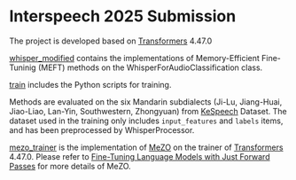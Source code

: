 # Interspeech 2025 Submission

The project is developed based on [Transformers](https://github.com/huggingface/transformers) 4.47.0

[whisper_modified](./whisper_modified) contains the implementations of Memory-Efficient Fine-Tuninig (MEFT) methods on the WhisperForAudioClassification class.

[train](./train) includes the Python scripts for training.

Methods are evaluated on the six Mandarin subdialects (Ji-Lu, Jiang-Huai, Jiao-Liao, Lan-Yin, Southwestern, Zhongyuan) from [KeSpeech](https://github.com/KeSpeech/KeSpeech) Dataset. The dataset used in the training only includes `input_features` and `labels` items, and has been preprocessed by WhisperProcessor.

[mezo_trainer](./mezo_trainer) is the implementation of [MeZO](https://github.com/princeton-nlp/MeZO) on the trainer of [Transformers](https://github.com/huggingface/transformers) 4.47.0. Please refer to [Fine-Tuning Language Models with Just Forward Passes](https://arxiv.org/pdf/2305.17333) for more details of MeZO.

